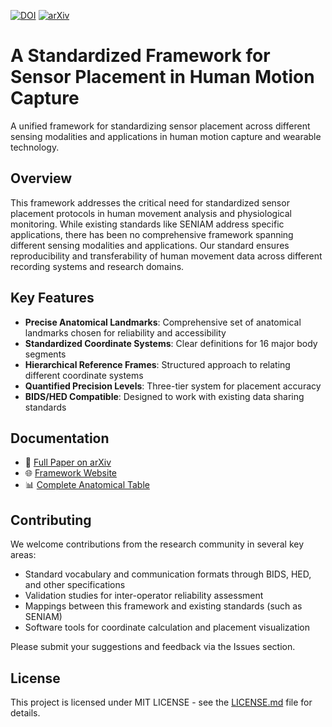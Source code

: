 [![DOI](https://zenodo.org/badge/797952110.svg)](https://doi.org/10.5281/zenodo.14603935)     [![arXiv](https://img.shields.io/badge/arXiv-2412.21159-b31b1b.svg)](https://arxiv.org/abs/2412.21159)

# A Standardized Framework for Sensor Placement in Human Motion Capture

A unified framework for standardizing sensor placement across different sensing modalities and applications in human motion capture and wearable technology.

## Overview

This framework addresses the critical need for standardized sensor placement protocols in human movement analysis and physiological monitoring. While existing standards like SENIAM address specific applications, there has been no comprehensive framework spanning different sensing modalities and applications. Our standard ensures reproducibility and transferability of human movement data across different recording systems and research domains.

## Key Features

- **Precise Anatomical Landmarks**: Comprehensive set of anatomical landmarks chosen for reliability and accessibility
- **Standardized Coordinate Systems**: Clear definitions for 16 major body segments
- **Hierarchical Reference Frames**: Structured approach to relating different coordinate systems
- **Quantified Precision Levels**: Three-tier system for placement accuracy
- **BIDS/HED Compatible**: Designed to work with existing data sharing standards

## Documentation

- 📖 [Full Paper on arXiv](https://doi.org/10.48550/arXiv.2412.21159)
- 🌐 [Framework Website](https://human-sensor-placement.github.io)
- 📊 [Complete Anatomical Table](https://human-sensor-placement.github.io/anatomical_table.html)

## Contributing

We welcome contributions from the research community in several key areas:

- Standard vocabulary and communication formats through BIDS, HED, and other specifications
- Validation studies for inter-operator reliability assessment
- Mappings between this framework and existing standards (such as SENIAM)
- Software tools for coordinate calculation and placement visualization

Please submit your suggestions and feedback via the Issues section.

## License

This project is licensed under MIT LICENSE - see the [LICENSE.md](LICENSE.md) file for details.
